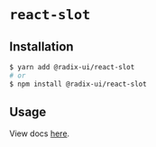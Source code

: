 # `react-slot`

## Installation

```sh
$ yarn add @radix-ui/react-slot
# or
$ npm install @radix-ui/react-slot
```

## Usage

View docs [here](https://radix-ui.com/primitives/docs/utilities/slot).
